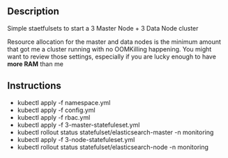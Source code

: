 ## Description

Simple staetfulsets to start a 3 Master Node + 3 Data Node cluster 

Resource allocation for the master and data nodes is the minimum amount that got me a cluster running with no OOMKilling happening.
You might want to review those settings, especially if you are lucky enough to have **more RAM** than me

## Instructions

* kubectl apply -f namespace.yml
* kubectl apply -f config.yml
* kubectl apply -f rbac.yml
* kubectl apply -f 3-master-statefuleset.yml
* kubectl rollout status statefulset/elasticsearch-master -n monitoring
* kubectl apply -f 3-node-statefuleset.yml
* kubectl rollout status statefulset/elasticsearch-node -n monitoring


